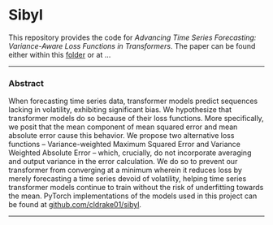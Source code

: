# Sibyl

This repository provides the code for *Advancing Time Series Forecasting: Variance-Aware Loss Functions in Transformers*. 
The paper can be found either within this [folder](/paper) or at ...   

___

### Abstract

When forecasting time series data, transformer models predict sequences lacking in volatility, exhibiting significant bias. We hypothesize that transformer models do so because of their loss functions. More specifically, we posit that the mean component of mean squared error and mean absolute error cause this behavior. We propose two alternative loss functions – Variance-weighted Maximum Squared Error and Variance Weighted Absolute Error – which, crucially, do not incorporate averaging and output variance in the error calculation. We do so to prevent our transformer from converging at a minimum wherein it reduces loss by merely forecasting a time series devoid of volatility, helping time series transformer models continue to train without the risk of underfitting towards the mean. PyTorch implementations of the models used in this project can be found at [github.com/cldrake01/sibyl](https://github.com/cldrake01/sibyl).

---
